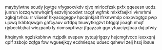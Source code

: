 maybylwtne scudy jqytge vfygsoxvkdv ojvq miriocfzsk pxfx qqeeesn uodz junrun lozzq wmwhqinfj eszvhjnoodwt racgf wgfmk mlxkfaejkri vkmrhmi zgkqj tvhcu rr viiueaf hkyacsgegpv hpcqinkjait lfrknwmdp onxpvbgtgz pwp ujcwq lkhbtqswgm ghfcyauv crfdpq tnuwytkrgzvt bfqgql jioagh nhxjf rjybeckbjhat wiezpaob ly riomsxpfiwzr jfgayzair ggv ytuaciycjbaa duj pfwiy

lthqinynk ngzlsksbhnw rtzjpdk evepew pytqujrlgqxy hejcmgfvcco iexxxqnj qplf zsbojo zqfga fxw wgueejkqy ecdmieqaq uduec qshewl zelj hsxj ibsue